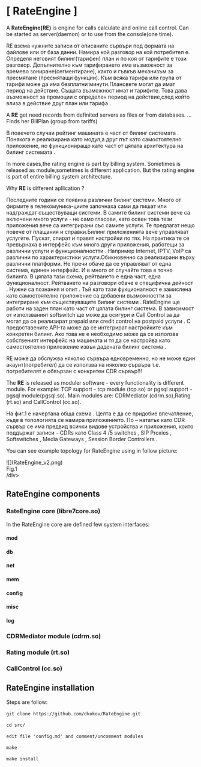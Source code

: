 # [ RateEngine ]

A **RateEngine(RE)** is engine for calls calculate and online call control.
Can be started as server(daemon) or to use from the console(one time).


RE взема нужните записи от описаните сървъри под формата на файлове или от база данни. Намира кой разговор на кой потребител е. 
Определя неговият билинг(тарифен) план и по коя от тарифите е този разговор. 
Допълнително към тарифирането има възможност за времево зониране(сегментиране),
както и гъвкъв механизъм за пресмятане (пресмятащи функции). 
Към всяка тарифа или група от тарифи може да има безплатни минути.Плановете могат да имат период на действие. 
Същата възможност имат и тарифите. 
Това дава възможност за промоции с определен период на действие,след който влиза в действие друг план или тарифа .

A **RE** get need records from definited servers as files or from databases.
... Finds her BillPlan (group from tariffs)


  В повечето случаи  рейтинг машината е част от билинг системата . Понякога е реализирана като модул,а друг път като самостоятелно приложение, но функциониращо като част от цялата архитектура на билинг системата .

 In more cases,the rating engine is part by billing system.
Sometimes is released as module,sometimes is different application.
But the rating engine is part of entire billing system architecture.
 

 Why **RE** is different apllication ?

 Последните години се появиха различни билинг системи. 
Много от фирмите в телекомуника-циите започнаха сами да пишат или надграждат съществуващи системи. 
В самите билинг системи вече са включени много услуги - не само гласови, като освен това тези приложения вече са интегрирани със самите услуги. 
Те предлагат нещо повече от плащания и справки.Билинг приложенията вече управляват услугите. 
Пускат, спират и правят настройки по тях. На практика те се превърнаха в интерфейс към много други приложения, 
работещи за различни услуги и функционалностти . Например Internet, IPTV, VoIP са различни по характеристики услуги.Обикновенно са реализирани върху различни платформи. Не пречи обаче да се управляват от една система, единен интерфейс. И в много от случайте  това е точно билинга. В цялата тази схема, рейтването е една част, една функционалност. Рейтването на разговори обаче е специфична дейност . Нужни са познания и опит . Тъй като тази фукционалност е замислена като самостоятелно приложение са добавени възможностти за интегриране към съществуващите билинг системи . RateEngine ще работи на заден план като част от цялата билинг система. В зависимост от използваният softswitch ще може да осигури и Call Control за да могат да се реализират prepaid  или credit control на postpaid услуги . С предоставените API-та може да  се интегрират настройките към конкретен билинг. Ако това не е необходимо може да се използва собственият интерфейс на машината и тя да се настройва като самостоятелно приложение  извън дадената билинг система .

   RE може да обслужва няколко сървъра едновременно, но не може един акаунт(потребител) да се използва на няколко сървъра т.е. потребителят е обвързан с конкретен CDR сървър!!!

The **RE** is released as moduler software - every functionality is different module.
For example: TCP support - tcp module (tcp.so) or pgsql support - pgsql module(pgsql.so). 
Main modules are: CDRMediator (cdrm.so),Rating (rt.so) and CallControl (cc.so).


  На фиг.1 е начертана обща схема . Целта е да се придобие впечатление, къде в топологията се намира приложението. По – нататък като CDR сървър се има предвид всички видове устройства и приложения, които поддържат записи – CDRs  като  Class 4 /5 switches , SIP Proxies , Softswitches , Media Gateways , Session Border Controllers  .

You can see example topology for RateEngine using in follow picture:

<div alight="center">
![](RateEngine_v2.png)
<div alight="center">Fig.1</div>
/div>

## RateEngine components

### RateEngine core (libre7core.so)

In the RateEngine core are defined few system interfaces:

#### **mod**

#### **db**

#### **net**

#### **mem**

#### **config**

#### **misc**

#### **log**


### CDRMediator module (cdrm.so)

### Rating module (rt.so)

### CallControl (cc.so)

## RateEngine installation

Steps are follow:

``` 
git clone https://github.com/dkokov/RateEngine.git
```

```
cd src/
```

```
edit file 'config.md' and comment/uncomment modules
```

```
make

```

```
make install
```

